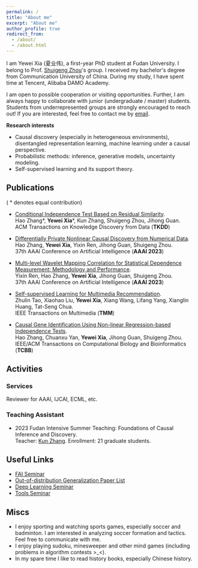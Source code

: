 ```yaml
---
permalink: /
title: "About me"
excerpt: "About me"
author_profile: true
redirect_from: 
  - /about/
  - /about.html
---
```


I am Yewei Xia (夏业伟), a first-year PhD student at Fudan University.
I belong to Prof. [Shuigeng Zhou](https://scholar.google.com/citations?user=yAE-Av4AAAAJ&hl=zh-CN)'s group.
I received my bachelor's degree from Communication University of China. During my study, I have spent time at Tencent, Alibaba DAMO Academy.

I am open to possible cooperation or visiting opportunities. 
Further, I am always happy to collaborate with junior (undergraduate / master) students.
Students from underrepresented groups are strongly encouraged to reach out!
If you are interested, feel free to contact me by [email](ywxia23@m.fudan.edu.cn).
 

**Research interests**
* Causal discovery (especially in heterogeneous environments), disentangled representation learning, machine learning under a causal perspective. 
* Probabilistic methods: inference, generative models, uncertainty modeling.
* Self-supervised learning and its support theory.

## Publications 
( * denotes equal contribution)

- [Conditional Independence Test Based on Residual Similarity](https://dl.acm.org/doi/abs/10.1145/3593810).  
  Hao Zhang\*, **Yewei Xia**\*, Kun Zhang, Shuigeng Zhou, Jihong Guan.  
  ACM Transactions on Knowledge Discovery from Data (**TKDD**)

- [Differentially Private Nonlinear Causal Discovery from Numerical Data](https://ojs.aaai.org/index.php/AAAI/article/view/26452).  
  Hao Zhang, **Yewei Xia**, Yixin Ren, Jihong Guan, Shuigeng Zhou.  
  37th AAAI Conference on Artificial Intelligence (**AAAI 2023**)   

- [Multi-level Wavelet Mapping Correlation for Statistical Dependence Measurement: Methodology and Performance](https://ojs.aaai.org/index.php/AAAI/article/view/25799).  
  Yixin Ren, Hao Zhang, **Yewei Xia**, Jihong Guan, Shuigeng Zhou.  
  37th AAAI Conference on Artificial Intelligence (**AAAI 2023**)     

- [Self-supervised Learning for Multimedia Recommendation](https://ieeexplore.ieee.org/abstract/document/9811387).   
  Zhulin Tao, Xiaohao Liu, **Yewei Xia**, Xiang Wang, Lifang Yang, Xianglin Huang, Tat-Seng Chua.  
  IEEE Transactions on Multimedia (**TMM**)

- [Causal Gene Identification Using Non-linear Regression-based Independence Tests](https://ieeexplore.ieee.org/abstract/document/9709100).   
  Hao Zhang, Chuanxu Yan, **Yewei Xia**, Jihong Guan, Shuigeng Zhou.  
  IEEE/ACM Transactions on Computational Biology and Bioinformatics (**TCBB**)
  
## Activities
### Services
Reviewer for AAAI, IJCAI, ECML, etc.

### Teaching Assistant
- 2023 Fudan Intensive Summer Teaching: Foundations of Causal Inference and Discovery.  
  Teacher: [Kun Zhang](https://www.andrew.cmu.edu/user/kunz1/index.html). Enrollment: 21 graduate students.

## Useful Links

- [FAI Seminar](https://www.tengjiaye.com/seminar)
- [Out-of-distribution Generalization Paper List](https://out-of-distribution-generalization.com/)
- [Deep Learning Seminar](http://tianyuanzhang.com/teaching/)
- [Tools Seminar](https://github.com/pppppass/ToolsSeminar)

## Miscs
* I enjoy sporting and watching sports games, especially soccer and badminton. I am interested in analyzing soccer formation and tactics. Feel free to communicate with me.
* I enjoy playing sudoku, minesweeper and other mind games (including problems in algorithm contests >_<). 
* In my spare time I like to read history books, especially Chinese history.
